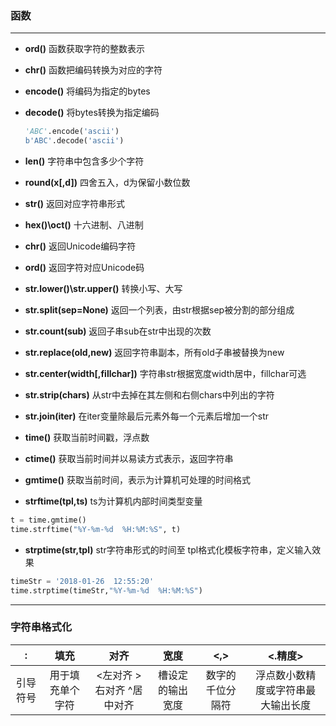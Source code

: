 ### 函数

---

- **ord()** 函数获取字符的整数表示

- **chr()** 函数把编码转换为对应的字符

- **encode()** 将编码为指定的bytes

- **decode()** 将bytes转换为指定编码

  ```python
  'ABC'.encode('ascii')
  b'ABC'.decode('ascii')
  ```

- **len()** 字符串中包含多少个字符

- **round(x[,d])** 四舍五入，d为保留小数位数

- **str()** 返回对应字符串形式

- **hex()\oct()** 十六进制、八进制

- **chr()** 返回Unicode编码字符

- **ord()** 返回字符对应Unicode码

- **str.lower()\str.upper()** 转换小写、大写

- **str.split(sep=None)** 返回一个列表，由str根据sep被分割的部分组成

- **str.count(sub)** 返回子串sub在str中出现的次数

- **str.replace(old,new)** 返回字符串副本，所有old子串被替换为new

- **str.center(width[,fillchar])** 字符串str根据宽度width居中，fillchar可选

- **str.strip(chars)** 从str中去掉在其左侧和右侧chars中列出的字符

- **str.join(iter)** 在iter变量除最后元素外每一个元素后增加一个str

- **time()** 获取当前时间戳，浮点数

- **ctime()** 获取当前时间并以易读方式表示，返回字符串

- **gmtime()** 获取当前时间，表示为计算机可处理的时间格式

- **strftime(tpl,ts)** ts为计算机内部时间类型变量

``` python
t = time.gmtime()
time.strftime("%Y-%m-%d  %H:%M:%S", t)
```

- **strptime(str,tpl)** str字符串形式的时间至 tpl格式化模板字符串，定义输入效果

```python
timeStr = '2018-01-26  12:55:20'
time.strptime(timeStr,"%Y-%m-%d  %H:%M:%S")
```

---
### 字符串格式化

|    :     |       填充       |            对齐             |       宽度       |       <,>        |              <.精度>               |
| :------: | :--------------: | :-------------------------: | :--------------: | :--------------: | :--------------------------------: |
| 引导符号 | 用于填充单个字符 | <左对齐  >右对齐  ^居中对齐 | 槽设定的输出宽度 | 数字的千位分隔符 | 浮点数小数精度或字符串最大输出长度 |

